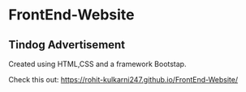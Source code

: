 # FrontEnd-Website
## Tindog Advertisement

Created using HTML,CSS and a framework Bootstap.

Check this out: https://rohit-kulkarni247.github.io/FrontEnd-Website/
